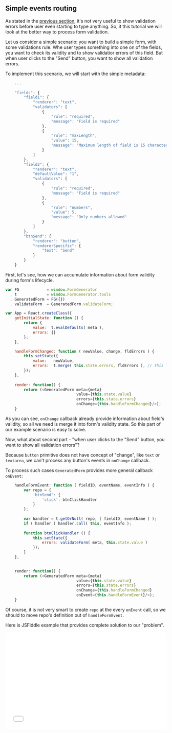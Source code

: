 <h2>Simple events routing</h2>

As stated in the [previous section][useful-helpers-defaults], it's not very useful to show validation errors before user even starting to type anything. So, it this tutorial we will look at the better way to process form validation.

Let us consider a simple scenario: you want to build a simple form, with some validations rule. Whe user types something into one on of the fields, you want to check its validity and to show validatior errors of this field. But when user clicks to the "Send" button, you want to show all validation errors.

To implement this scenario, we will start with the simple metadata:
```javascript
    ...
    
    "fields": {
        "field1": {
            "renderer": "text",
            "validators": [
                {
                    "rule": "required",
                    "message": "Field is required"
                },
                {
                    "rule": "maxLength",
                    "value": 15,
                    "message": "Maximum length of field is 15 characters"
                }
            ]
        },
        "field2": {
            "renderer": "text",
            "defaultValue": "1",
            "validators": [
                {
                    "rule": "required",
                    "message": "Field is required"
                },
                {
                    "rule": "numbers",
                    "value": 5,
                    "message": "Only numbers allowed"
                }
            ]
        }, 
        "btnSend": {
            "renderer": "button",
            "rendererSpecific": {
                "text": "Send"
            }
        }
    }
```

First, let's see, how we can accumulate information about form validity during form's lifecycle.


```javascript
var FG            = window.FormGenerator
  , t             = window.FormGenerator.tools
  , GeneratedForm = FG({})
  , validateForm  = GeneratedForm.validateForm;

var App = React.createClass({
    getInitialState: function () {
        return {
            value:  t.evalDefaults( meta ), 
            errors: {} 
        };
    },

    handleFormChanged: function ( newValue, change, fldErrors ) {
        this.setState({ 
            value:   newValue,
            errors:  t.merge( this.state.errors, fldErrors ), // this line
        });
    },
    
    render: function() {
        return (<GeneratedForm meta={meta}
                               value={this.state.value}
                               errors={this.state.errors}
                               onChange={this.handleFormChanged}/>);
    }
```

As you can see, `onChange` callback already provide information about
field's validity, so all we need is merge it into form's validity state.
So this part of our example scenario is easy to solve.

Now, what about second part - "when user clicks to the "Send" button, you
want to show all validation errors"?

Because `button` primitive does not have concept of "change", like `text` or `textarea`, we can't process any button's events in `onChange` callback.

To process such cases `GeneratedForm` provides more general callback `onEvent`:

```javascript
    handleFormEvent: function ( fieldID, eventName, eventInfo ) {
        var repo = {
            'btnSend': {
                'click': btnClickHandler
            }
        };
        
        var handler = t.getOrNull( repo, [ fieldID, eventName ] );
        if ( handler ) handler.call( this, eventInfo );
        
        function btnClickHandler () {
            this.setState({
                errors: validateForm( meta, this.state.value )
            });
        }
    },

        
    render: function() {
        return (<GeneratedForm meta={meta}
                               value={this.state.value}
                               errors={this.state.errors}
                               onChange={this.handleFormChanged}
                               onEvent={this.handleFormEvent}/>);
    }
```

Of course, it is not very smart to create `repo` at the every `onEvent` call, so we should to move repo's definition out of `handleFormEvent`.

Here is JSFiddle example that provides complete solution to our "problem".

<iframe width="100%" 
        height="300" 
        src="//jsfiddle.net/azaviruha/69z2wepo/5009/embedded/" 
        allowfullscreen="allowfullscreen" 
        frameborder="0">
</iframe>


[useful-helpers-defaults]: http://react-form-generator.readthedocs.org/en/latest/basic/useful-helpers-defaults/ 

